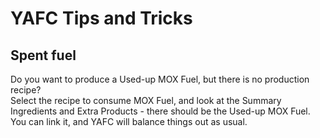 # YAFC Tips and Tricks

## Spent fuel

Do you want to produce a Used-up MOX Fuel, but there is no production recipe?  
Select the recipe to consume MOX Fuel, and look at the Summary Ingredients and Extra Products - there should be the Used-up MOX Fuel. You can link it, and YAFC will balance things out as usual.

